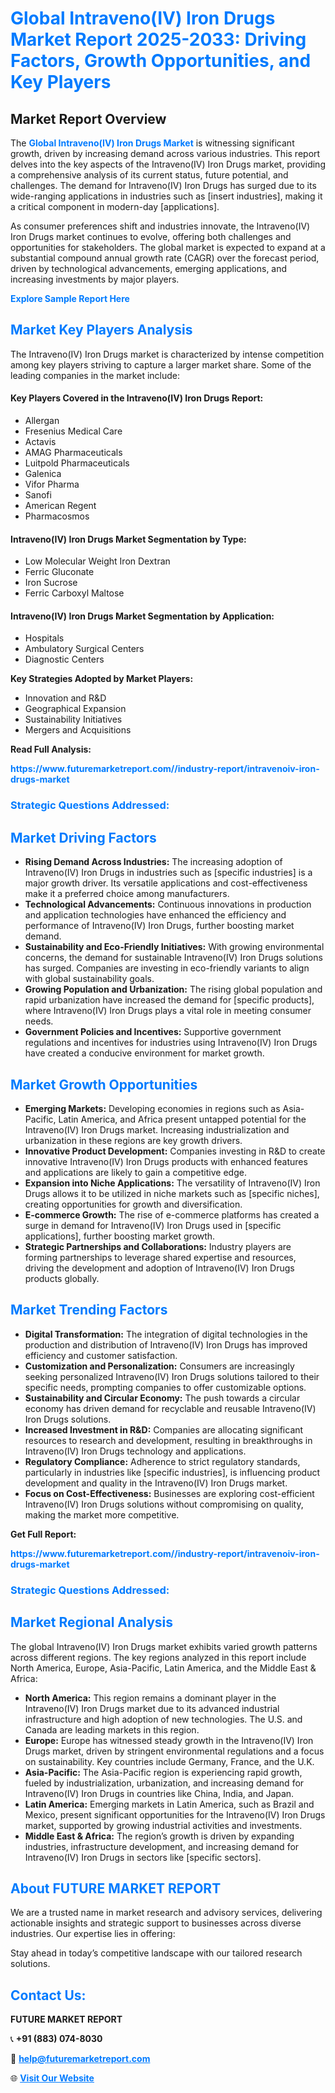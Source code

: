 <h1 style="color: #007BFF;">Global Intraveno(IV) Iron Drugs Market Report 2025-2033: Driving Factors, Growth Opportunities, and Key Players</h1>

<section id="overview">
<h2>Market Report Overview</h2>
<p>The <a href="https://www.futuremarketreport.com//industry-report/intravenoiv-iron-drugs-market" style="color: #007BFF; text-decoration: none;"><strong>Global Intraveno(IV) Iron Drugs Market</strong></a> is witnessing significant growth, driven by increasing demand across various industries. This report delves into the key aspects of the Intraveno(IV) Iron Drugs market, providing a comprehensive analysis of its current status, future potential, and challenges. The demand for Intraveno(IV) Iron Drugs has surged due to its wide-ranging applications in industries such as [insert industries], making it a critical component in modern-day [applications].</p>
<p>As consumer preferences shift and industries innovate, the Intraveno(IV) Iron Drugs market continues to evolve, offering both challenges and opportunities for stakeholders. The global market is expected to expand at a substantial compound annual growth rate (CAGR) over the forecast period, driven by technological advancements, emerging applications, and increasing investments by major players.</p>
</section>

<section id="overview">
<p><a href="https://www.futuremarketreport.com//request-sample/reportId=82833" style="color: #007BFF; text-decoration: none;"><strong>Explore Sample Report Here</strong></a></p>
</section>

<section id="key-players">
<h2 style="color: #007BFF;">Market Key Players Analysis</h2>
<p>The Intraveno(IV) Iron Drugs market is characterized by intense competition among key players striving to capture a larger market share. Some of the leading companies in the market include:</p>
<h4>Key Players Covered in the Intraveno(IV) Iron Drugs Report:</h4>
<ul><li>Allergan</li><li>Fresenius Medical Care</li><li>Actavis</li><li>AMAG Pharmaceuticals</li><li>Luitpold Pharmaceuticals</li><li>Galenica</li><li>Vifor Pharma</li><li>Sanofi</li><li>American Regent</li><li>Pharmacosmos</li></ul>
<h4>Intraveno(IV) Iron Drugs Market Segmentation by Type:</h4>
<ul><li>Low Molecular Weight Iron Dextran</li><li>Ferric Gluconate</li><li>Iron Sucrose</li><li>Ferric Carboxyl Maltose</li></ul>

<h4>Intraveno(IV) Iron Drugs Market Segmentation by Application:</h4>
<ul><li>Hospitals</li><li>Ambulatory Surgical Centers</li><li>Diagnostic Centers</li></ul>
<p><strong>Key Strategies Adopted by Market Players:</strong></p>
<ul>
<li>Innovation and R&D</li>
<li>Geographical Expansion</li>
<li>Sustainability Initiatives</li>
<li>Mergers and Acquisitions</li>
</ul>
</section>

<section>
<p><strong>Read Full Analysis: </strong></p><a href="https://www.futuremarketreport.com//industry-report/intravenoiv-iron-drugs-market" style="color: #007BFF; text-decoration: none;"><strong>https://www.futuremarketreport.com//industry-report/intravenoiv-iron-drugs-market</strong></a>
<h3 style="color: #007BFF;">Strategic Questions Addressed:</h3>
</section>

<section id="driving-factors">
<h2 style="color: #007BFF;">Market Driving Factors</h2>
<ul>
<li><strong>Rising Demand Across Industries:</strong> The increasing adoption of Intraveno(IV) Iron Drugs in industries such as [specific industries] is a major growth driver. Its versatile applications and cost-effectiveness make it a preferred choice among manufacturers.</li>
<li><strong>Technological Advancements:</strong> Continuous innovations in production and application technologies have enhanced the efficiency and performance of Intraveno(IV) Iron Drugs, further boosting market demand.</li>
<li><strong>Sustainability and Eco-Friendly Initiatives:</strong> With growing environmental concerns, the demand for sustainable Intraveno(IV) Iron Drugs solutions has surged. Companies are investing in eco-friendly variants to align with global sustainability goals.</li>
<li><strong>Growing Population and Urbanization:</strong> The rising global population and rapid urbanization have increased the demand for [specific products], where Intraveno(IV) Iron Drugs plays a vital role in meeting consumer needs.</li>
<li><strong>Government Policies and Incentives:</strong> Supportive government regulations and incentives for industries using Intraveno(IV) Iron Drugs have created a conducive environment for market growth.</li>
</ul>
</section>

<section id="growth-opportunities">
<h2 style="color: #007BFF;">Market Growth Opportunities</h2>
<ul>
<li><strong>Emerging Markets:</strong> Developing economies in regions such as Asia-Pacific, Latin America, and Africa present untapped potential for the Intraveno(IV) Iron Drugs market. Increasing industrialization and urbanization in these regions are key growth drivers.</li>
<li><strong>Innovative Product Development:</strong> Companies investing in R&D to create innovative Intraveno(IV) Iron Drugs products with enhanced features and applications are likely to gain a competitive edge.</li>
<li><strong>Expansion into Niche Applications:</strong> The versatility of Intraveno(IV) Iron Drugs allows it to be utilized in niche markets such as [specific niches], creating opportunities for growth and diversification.</li>
<li><strong>E-commerce Growth:</strong> The rise of e-commerce platforms has created a surge in demand for Intraveno(IV) Iron Drugs used in [specific applications], further boosting market growth.</li>
<li><strong>Strategic Partnerships and Collaborations:</strong> Industry players are forming partnerships to leverage shared expertise and resources, driving the development and adoption of Intraveno(IV) Iron Drugs products globally.</li>
</ul>
</section>

<section id="trending-factors">
<h2 style="color: #007BFF;">Market Trending Factors</h2>
<ul>
<li><strong>Digital Transformation:</strong> The integration of digital technologies in the production and distribution of Intraveno(IV) Iron Drugs has improved efficiency and customer satisfaction.</li>
<li><strong>Customization and Personalization:</strong> Consumers are increasingly seeking personalized Intraveno(IV) Iron Drugs solutions tailored to their specific needs, prompting companies to offer customizable options.</li>
<li><strong>Sustainability and Circular Economy:</strong> The push towards a circular economy has driven demand for recyclable and reusable Intraveno(IV) Iron Drugs solutions.</li>
<li><strong>Increased Investment in R&D:</strong> Companies are allocating significant resources to research and development, resulting in breakthroughs in Intraveno(IV) Iron Drugs technology and applications.</li>
<li><strong>Regulatory Compliance:</strong> Adherence to strict regulatory standards, particularly in industries like [specific industries], is influencing product development and quality in the Intraveno(IV) Iron Drugs market.</li>
<li><strong>Focus on Cost-Effectiveness:</strong> Businesses are exploring cost-efficient Intraveno(IV) Iron Drugs solutions without compromising on quality, making the market more competitive.</li>
</ul>
</section>

<section>
<p><strong>Get Full Report: </strong></p><a href="https://www.futuremarketreport.com//industry-report/intravenoiv-iron-drugs-market" style="color: #007BFF; text-decoration: none;"><strong>https://www.futuremarketreport.com//industry-report/intravenoiv-iron-drugs-market</strong></a>
<h3 style="color: #007BFF;">Strategic Questions Addressed:</h3>
</section>


<section id="regional-analysis">
<h2 style="color: #007BFF;">Market Regional Analysis</h2>
<p>The global Intraveno(IV) Iron Drugs market exhibits varied growth patterns across different regions. The key regions analyzed in this report include North America, Europe, Asia-Pacific, Latin America, and the Middle East & Africa:</p>
<ul>
<li><strong>North America:</strong> This region remains a dominant player in the Intraveno(IV) Iron Drugs market due to its advanced industrial infrastructure and high adoption of new technologies. The U.S. and Canada are leading markets in this region.</li>
<li><strong>Europe:</strong> Europe has witnessed steady growth in the Intraveno(IV) Iron Drugs market, driven by stringent environmental regulations and a focus on sustainability. Key countries include Germany, France, and the U.K.</li>
<li><strong>Asia-Pacific:</strong> The Asia-Pacific region is experiencing rapid growth, fueled by industrialization, urbanization, and increasing demand for Intraveno(IV) Iron Drugs in countries like China, India, and Japan.</li>
<li><strong>Latin America:</strong> Emerging markets in Latin America, such as Brazil and Mexico, present significant opportunities for the Intraveno(IV) Iron Drugs market, supported by growing industrial activities and investments.</li>
<li><strong>Middle East & Africa:</strong> The region’s growth is driven by expanding industries, infrastructure development, and increasing demand for Intraveno(IV) Iron Drugs in sectors like [specific sectors].</li>
</ul>
</section>

<footer>
<h2 style="color: #007BFF;">About FUTURE MARKET REPORT</h2>
<p>We are a trusted name in market research and advisory services, delivering actionable insights and strategic support to businesses across diverse industries. Our expertise lies in offering:</p>

<p>Stay ahead in today’s competitive landscape with our tailored research solutions.</p>

<h2 style="color: #007BFF;">Contact Us:</h2>
<p><strong>FUTURE MARKET REPORT</strong></p>
<p>📞 <strong>+91 (883) 074-8030</strong></p>
<p>📧 <strong><a href="mailto:help@futuremarketreport.com" style="color: #007BFF;">help@futuremarketreport.com</a></strong></p>
<p>🌐 <strong><a href="https://www.futuremarketreport.com/" style="color: #007BFF;">Visit Our Website</a></strong></p>
</footer>